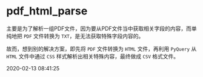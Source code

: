 # pdf_html_parse


主要是为了解析一组PDF文件，因为要从PDF文件当中获取相关字段的内容，而单纯地把 `PDF` 文件转换为 `TXT`，是无法获取特殊字段内容的。

故而，想到别的解决方案，即先将 `PDF` 文件转换为 `HTML` 文件，再利用 `PyQuery` 从 `HTML` 文件中通过 `CSS` 样式解析出相关特殊内容，最终做成 `CSV` 格式文件。

2020-02-13 08:41:25
